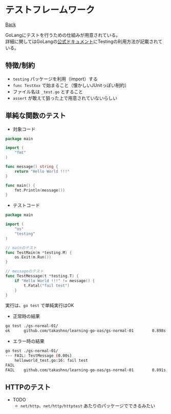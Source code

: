 # テストフレームワーク

[Back](../../)

GoLangにテストを行うための仕組みが用意されている。  
詳細に関してはGoLangの[公式ドキュメント](https://golang.org/pkg/testing/)にTestingの利用方法が記載されている。

## 特徴/制約
- `testing` パッケージを利用（import）する
- `func TestXxx` で始まること（懐かしいJUnitっぽい制約）
- ファイル名は `_test.go` とすること
- `assert` が敢えて狙った上で用意されていないらしい

## 単純な関数のテスト

- 対象コード

```go
package main

import (
	"fmt"
)

func message() string {
	return "Hello World !!!"
}

func main() {
	fmt.Println(message())
}
```

- テストコード

```go
package main

import (
	"os"
	"testing"
)

// mainのテスト
func TestMain(m *testing.M) {
	os.Exit(m.Run())
}

// messageのテスト
func TestMessage(t *testing.T) {
	if "Hello World !!!" != message() {
		t.Fatal("fail test")
	}
}
```

実行は、`go test` で単純実行はOK

- 正常時の結果

```bash
go test ./gs-normal-01/
ok      github.com/takashno/learning-go-oas/gs-normal-01        0.898s [no tests to run]
```

- エラー時の結果

```bash
go test ./gs-normal-01/
--- FAIL: TestMessage (0.00s)
    helloworld_test.go:16: fail test
FAIL
FAIL    github.com/takashno/learning-go-oas/gs-normal-01        0.891s
```

## HTTPのテスト

- TODO
  - `net/http`、`net/http/httptest` あたりのパッケージでできるみたい